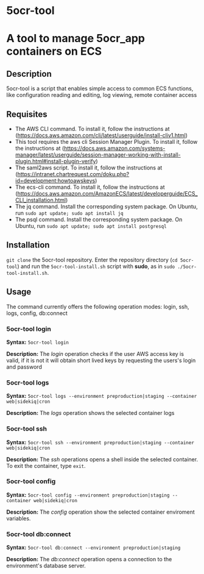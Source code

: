 # 5ocr-tool
# A tool to manage 5ocr_app containers on ECS

## Description

5ocr-tool is a script that enables simple access to common ECS functions, like configuration reading and editing, log viewing, remote container access

## Requisites

* The AWS CLI command. To install it, follow the instructions at (https://docs.aws.amazon.com/cli/latest/userguide/install-cliv1.html)
* This tool requires the aws cli Session Manager Plugin. To install it, follow the instructions at (https://docs.aws.amazon.com/systems-manager/latest/userguide/session-manager-working-with-install-plugin.html#install-plugin-verify)
* The saml2aws script. To install it, follow the instructions at (https://intranet.chartrequest.com/doku.php?id=development:howtoawskeys)
* The ecs-cli command. To install it, follow the instructions at (https://docs.aws.amazon.com/AmazonECS/latest/developerguide/ECS_CLI_installation.html)
* The jq command. Install the corresponding system package. On Ubuntu, run `sudo apt update; sudo apt install jq`
* The psql command. Install the corresponding system package. On Ubuntu, run `sudo apt update; sudo apt install postgresql`

## Installation

`git clone` the 5ocr-tool repository. Enter the repository directory (`cd 5ocr-tool`) and run the `5ocr-tool-install.sh` script with **sudo**, as in `sudo ./5ocr-tool-install.sh`.

## Usage

The command currently offers the following operation modes: login, ssh, logs, config, db:connect

### 5ocr-tool login

**Syntax:** `5ocr-tool login`

**Description:** The *login* operation checks if the user AWS access key is valid, if it is not it will obtain short lived keys by requesting the users's login and password

### 5ocr-tool logs

**Syntax:** `5ocr-tool logs --environment preproduction|staging --container web|sidekiq|cron`

**Description:** The *logs* operation shows the selected container logs

### 5ocr-tool ssh
 
**Syntax:** `5ocr-tool ssh --environment preproduction|staging --container web|sidekiq|cron`

**Description:** The *ssh* operations opens a shell inside the selected container. To exit the container, type `exit`.

### 5ocr-tool config

**Syntax:** `5ocr-tool config --environment preproduction|staging --container web|sidekiq|cron`

**Description:** The *config* operation show the selected container enviroment variables.

### 5ocr-tool db:connect 

**Syntax:** `5ocr-tool db:connect --environment preproduction|staging`

**Description:** The *db:connect* operation opens a connection to the environment's database server.
